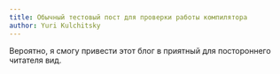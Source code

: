 ```yaml
---
title: Обычный тестовый пост для проверки работы компилятора
author: Yuri Kulchitsky
---
```

Вероятно, я смогу привести этот блог в приятный для постороннего читателя вид.

